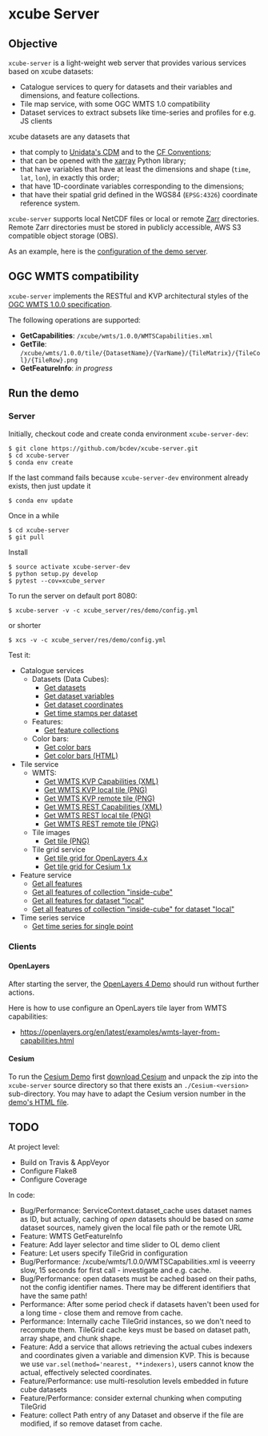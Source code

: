 # xcube Server

## Objective

`xcube-server` is a light-weight web server that provides various services based on 
xcube datasets:

* Catalogue services to query for datasets and their variables and dimensions, and feature collections. 
* Tile map service, with some OGC WMTS 1.0 compatibility 
* Dataset services to extract subsets like time-series and profiles for e.g. JS clients 

xcube datasets are any datasets that 

* that comply to [Unidata's CDM](https://www.unidata.ucar.edu/software/thredds/v4.3/netcdf-java/CDM/) and to the [CF Conventions](http://cfconventions.org/); 
* that can be opened with the [xarray](https://xarray.pydata.org/en/stable/) Python library;
* that have variables that have at least the dimensions and shape (`time`, `lat`, `lon`), in exactly this order; 
* that have 1D-coordinate variables corresponding to the dimensions;
* that have their spatial grid defined in the WGS84 (`EPSG:4326`) coordinate reference system.

`xcube-server` supports local NetCDF files or local or remote [Zarr](https://zarr.readthedocs.io/en/stable/) directories.
Remote Zarr directories must be stored in publicly accessible, AWS S3 compatible 
object storage (OBS).

As an example, here is the [configuration of the demo server](https://github.com/bcdev/xcube-server/blob/master/xcube_server/res/demo/config.yml).

## OGC WMTS compatibility

`xcube-server` implements the RESTful and KVP architectural styles
of the [OGC WMTS 1.0.0 specification](http://www.opengeospatial.org/standards/wmts).

The following operations are supported:

* **GetCapabilities**: `/xcube/wmts/1.0.0/WMTSCapabilities.xml`
* **GetTile**: `/xcube/wmts/1.0.0/tile/{DatasetName}/{VarName}/{TileMatrix}/{TileCol}/{TileRow}.png`
* **GetFeatureInfo**: *in progress*
 

## Run the demo

### Server

Initially, checkout code and create conda environment `xcube-server-dev`:

    $ git clone https://github.com/bcdev/xcube-server.git
    $ cd xcube-server
    $ conda env create

If the last command fails because `xcube-server-dev` environment already exists, then just update it

    $ conda env update

Once in a while

    $ cd xcube-server
    $ git pull

Install

    $ source activate xcube-server-dev
    $ python setup.py develop
    $ pytest --cov=xcube_server

To run the server on default port 8080:

    $ xcube-server -v -c xcube_server/res/demo/config.yml

or shorter

    $ xcs -v -c xcube_server/res/demo/config.yml

Test it:

* Catalogue services
  * Datasets (Data Cubes):
    * [Get datasets](http://localhost:8080/xcube/api/0.1.0.dev3/datasets)
    * [Get dataset variables](http://localhost:8080/xcube/api/0.1.0.dev3/variables/local)
    * [Get dataset coordinates](http://localhost:8080/xcube/api/0.1.0.dev3/coords/local/time)
    * [Get time stamps per dataset](http://localhost:8080/xcube/api/0.1.0.dev3/ts)
  * Features:
    * [Get feature collections](http://localhost:8080/xcube/api/0.1.0.dev3/features)
  * Color bars:
    * [Get color bars](http://localhost:8080/xcube/api/0.1.0.dev3/colorbars) 
    * [Get color bars (HTML)](http://localhost:8080/xcube/api/0.1.0.dev3/colorbars.html)
* Tile service
  * WMTS:
    * [Get WMTS KVP Capabilities (XML)](http://localhost:8080/xcube/api/0.1.0.dev3/wmts/kvp?Service=WMTS&Request=GetCapabilities)
    * [Get WMTS KVP local tile (PNG)](http://localhost:8080/xcube/api/0.1.0.dev3/wmts/kvp?Service=WMTS&Request=GetTile&Version=1.0.0&Layer=local.conc_chl&TileMatrix=0&TileRow=0&TileCol=0&Format=image/png)
    * [Get WMTS KVP remote tile (PNG)](http://localhost:8080/xcube/api/0.1.0.dev3/wmts/kvp?Service=WMTS&Request=GetTile&Version=1.0.0&Layer=remote.conc_chl&TileMatrix=0&TileRow=0&TileCol=0&Format=image/png)
    * [Get WMTS REST Capabilities (XML)](http://localhost:8080/xcube/api/0.1.0.dev3/wmts/1.0.0/WMTSCapabilities.xml)
    * [Get WMTS REST local tile (PNG)](http://localhost:8080/xcube/api/0.1.0.dev3/wmts/1.0.0/tile/local/conc_chl/0/0/1.png)
    * [Get WMTS REST remote tile (PNG)](http://localhost:8080/xcube/api/0.1.0.dev3/wmts/1.0.0/tile/remote/conc_chl/0/0/1.png)
  * Tile images
    * [Get tile (PNG)](http://localhost:8080/xcube/api/0.1.0.dev3/tile/local/conc_chl/0/1/0.png)
  * Tile grid service
    * [Get tile grid for OpenLayers 4.x](http://localhost:8080/xcube/api/0.1.0.dev3/tilegrid/local/conc_chl/ol4)
    * [Get tile grid for Cesium 1.x](http://localhost:8080/xcube/api/0.1.0.dev3/tilegrid/local/conc_chl/cesium)
* Feature service
    * [Get all features](http://localhost:8080/xcube/api/0.1.0.dev3/features/all)
    * [Get all features of collection "inside-cube"](http://localhost:8080/xcube/api/0.1.0.dev3/features/inside-cube)
    * [Get all features for dataset "local"](http://localhost:8080/xcube/api/0.1.0.dev3/features/all/local)
    * [Get all features of collection "inside-cube" for dataset "local"](http://localhost:8080/xcube/api/0.1.0.dev3/features/inside-cube/local)
* Time series service
    * [Get time series for single point](http://localhost:8080/xcube/api/0.1.0.dev3/ts/local/conc_chl/point?lat=51.4&lon=2.1&startDate=2017-01-15&endDate=2017-01-29)


### Clients


#### OpenLayers

After starting the server, the [OpenLayers 4 Demo](http://localhost:8080/res/demo/index-ol4.html)
should run without further actions.

Here is how to use configure an OpenLayers tile layer from WMTS capabilities: 

* https://openlayers.org/en/latest/examples/wmts-layer-from-capabilities.html

#### Cesium

To run the [Cesium Demo](http://localhost:8080/res/demo/index-cesium.html) first
[download Cesium](https://cesiumjs.org/downloads/) and unpack the zip
into the `xcube-server` source directory so that there exists an 
`./Cesium-<version>` sub-directory. You may have to adapt the Cesium version number 
in the [demo's HTML file](https://github.com/bcdev/xcube-server/blob/master/xcube_server/res/demo/index-cesium.html).

## TODO

At project level:

* Build on Travis & AppVeyor
* Configure Flake8
* Configure Coverage

In code:

* Bug/Performance: ServiceContext.dataset_cache uses dataset names as ID, but actually, caching of *open* datasets 
  should be based on *same* dataset sources, namely given the local file path or the remote URL
* Feature: WMTS GetFeatureInfo
* Feature: Add layer selector and time slider to OL demo client
* Feature: Let users specify TileGrid in configuration
* Bug/Performance: /xcube/wmts/1.0.0/WMTSCapabilities.xml is veeerry slow,
  15 seconds for first call - investigate and e.g. cache.
* Bug/Performance: open datasets must be cached based on their paths, not the config identifier names.
  There may be different identifiers that have the same path!
* Performance: After some period check if datasets haven't been used for a long time - close them and remove from cache.
* Performance: Internally cache TileGrid instances, so we don't need to recompute them.
  TileGrid cache keys must be based on dataset path, array shape, and chunk shape.
* Feature: Add a service that allows retrieving the actual cubes indexers and coordinates given a
  variable and dimension KVP.
  This is because we use `var.sel(method='nearest, **indexers)`, users cannot know the actual,
  effectively selected coordinates.
* Feature/Performance: use multi-resolution levels embedded in future cube datasets
* Feature/Performance: consider external chunking when computing TileGrid
* Feature: collect Path entry of any Dataset and observe if the file are modified, if so remove dataset from cache.

